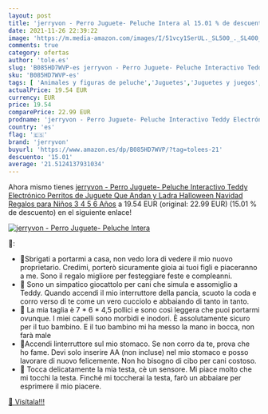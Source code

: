 ```yaml
---
layout: post
title: 'jerryvon - Perro Juguete- Peluche Intera al 15.01 % de descuento'
date: 2021-11-26 22:39:22
image: 'https://m.media-amazon.com/images/I/51vcy1SerUL._SL500_._SL400_.jpg'
comments: true
category: ofertas
author: 'tole.es'
slug: 'B085HD7WVP-es jerryvon - Perro Juguete- Peluche Interactivo Teddy...'
sku: 'B085HD7WVP-es'
tags: [ 'Animales y figuras de peluche','Juguetes','Juguetes y juegos','Peluches','jerryvon','peluche', ]
actualPrice: 19.54 EUR
currency: EUR
price: 19.54
comparePrice: 22.99 EUR
prodname: 'jerryvon - Perro Juguete- Peluche Interactivo Teddy Electrónico Perritos de Juguete Que Andan y Ladra Halloween Navidad Regalos para Niños 3 4 5 6 Años'
country: 'es'
flag: '🇪🇸'
brand: 'jerryvon'
buyurl: 'https://www.amazon.es/dp/B085HD7WVP/?tag=tolees-21'
descuento: '15.01'
average: '21.5124137931034'
---
```


Ahora mismo tienes [jerryvon - Perro Juguete- Peluche Interactivo Teddy Electrónico Perritos de Juguete Que Andan y Ladra Halloween Navidad Regalos para Niños 3 4 5 6 Años](https://www.amazon.es/dp/B085HD7WVP/?tag=tolees-21) a 19.54 EUR (original: 22.99 EUR) (15.01 %  de descuento) en el siguiente enlace!

[![jerryvon - Perro Juguete- Peluche Intera](https://m.media-amazon.com/images/I/51vcy1SerUL._SL500_._SL400_.jpg)](https://www.amazon.es/dp/B085HD7WVP/?tag=tolees-21)

🔎:

- 🎁Sbrigati a portarmi a casa, non vedo lora di vedere il mio nuovo proprietario. Credimi, porterò sicuramente gioia ai tuoi figli e piaceranno a me. Sono il regalo migliore per festeggiare feste e compleanni.
- 🐶 Sono un simpatico giocattolo per cani che simula e assomiglio a Teddy. Quando accendi il mio interruttore della pancia, scuoto la coda e corro verso di te come un vero cucciolo e abbaiando di tanto in tanto.
- 🐶 La mia taglia è 7 * 6 * 4,5 pollici e sono così leggera che puoi portarmi ovunque. I miei capelli sono morbidi e inodori. È assolutamente sicuro per il tuo bambino. E il tuo bambino mi ha messo la mano in bocca, non farà male
- 🐩Accendi linterruttore sul mio stomaco. Se non corro da te, prova che ho fame. Devi solo inserire AA (non incluse) nel mio stomaco e posso lavorare di nuovo felicemente. Non ho bisogno di cibo per cani costoso.
- 🐩 Tocca delicatamente la mia testa, cè un sensore. Mi piace molto che mi tocchi la testa. Finché mi toccherai la testa, farò un abbaiare per esprimere il mio piacere.

[🛒 Visítala!!!](https://www.amazon.es/dp/B085HD7WVP/?tag=tolees-21)
